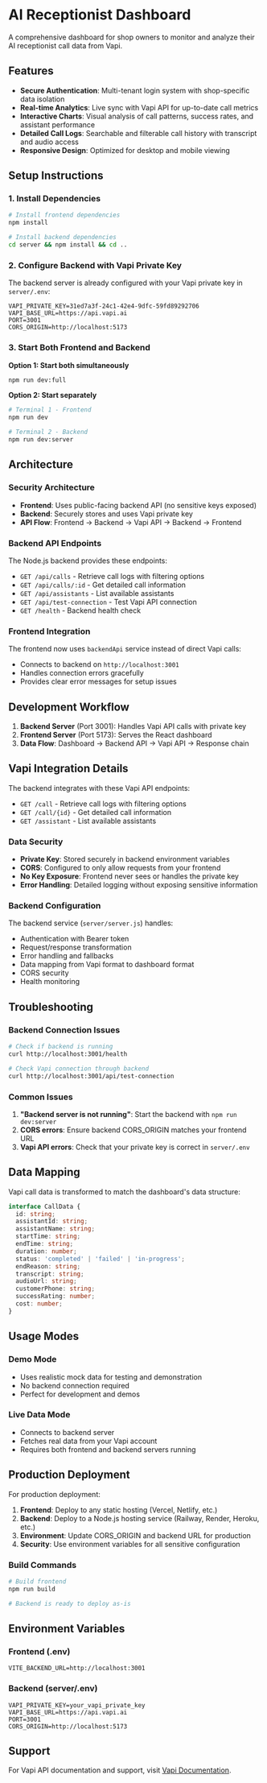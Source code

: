 # AI Receptionist Dashboard

A comprehensive dashboard for shop owners to monitor and analyze their AI receptionist call data from Vapi.

## Features

- **Secure Authentication**: Multi-tenant login system with shop-specific data isolation
- **Real-time Analytics**: Live sync with Vapi API for up-to-date call metrics
- **Interactive Charts**: Visual analysis of call patterns, success rates, and assistant performance
- **Detailed Call Logs**: Searchable and filterable call history with transcript and audio access
- **Responsive Design**: Optimized for desktop and mobile viewing

## Setup Instructions

### 1. Install Dependencies

```bash
# Install frontend dependencies
npm install

# Install backend dependencies
cd server && npm install && cd ..
```

### 2. Configure Backend with Vapi Private Key

The backend server is already configured with your Vapi private key in `server/.env`:
```
VAPI_PRIVATE_KEY=31ed7a3f-24c1-42e4-9dfc-59fd89292706
VAPI_BASE_URL=https://api.vapi.ai
PORT=3001
CORS_ORIGIN=http://localhost:5173
```

### 3. Start Both Frontend and Backend

**Option 1: Start both simultaneously**
```bash
npm run dev:full
```

**Option 2: Start separately**
```bash
# Terminal 1 - Frontend
npm run dev

# Terminal 2 - Backend
npm run dev:server
```

## Architecture

### Security Architecture
- **Frontend**: Uses public-facing backend API (no sensitive keys exposed)
- **Backend**: Securely stores and uses Vapi private key
- **API Flow**: Frontend → Backend → Vapi API → Backend → Frontend

### Backend API Endpoints

The Node.js backend provides these endpoints:

- `GET /api/calls` - Retrieve call logs with filtering options
- `GET /api/calls/:id` - Get detailed call information  
- `GET /api/assistants` - List available assistants
- `GET /api/test-connection` - Test Vapi API connection
- `GET /health` - Backend health check

### Frontend Integration

The frontend now uses `backendApi` service instead of direct Vapi calls:
- Connects to backend on `http://localhost:3001`
- Handles connection errors gracefully
- Provides clear error messages for setup issues

## Development Workflow

1. **Backend Server** (Port 3001): Handles Vapi API calls with private key
2. **Frontend Server** (Port 5173): Serves the React dashboard
3. **Data Flow**: Dashboard → Backend API → Vapi API → Response chain

## Vapi Integration Details

The backend integrates with these Vapi API endpoints:

- `GET /call` - Retrieve call logs with filtering options
- `GET /call/{id}` - Get detailed call information
- `GET /assistant` - List available assistants

### Data Security

- **Private Key**: Stored securely in backend environment variables
- **CORS**: Configured to only allow requests from your frontend
- **No Key Exposure**: Frontend never sees or handles the private key
- **Error Handling**: Detailed logging without exposing sensitive information

### Backend Configuration

The backend service (`server/server.js`) handles:

- Authentication with Bearer token
- Request/response transformation
- Error handling and fallbacks
- Data mapping from Vapi format to dashboard format
- CORS security
- Health monitoring

## Troubleshooting

### Backend Connection Issues
```bash
# Check if backend is running
curl http://localhost:3001/health

# Check Vapi connection through backend
curl http://localhost:3001/api/test-connection
```

### Common Issues
1. **"Backend server is not running"**: Start the backend with `npm run dev:server`
2. **CORS errors**: Ensure backend CORS_ORIGIN matches your frontend URL
3. **Vapi API errors**: Check that your private key is correct in `server/.env`

## Data Mapping

Vapi call data is transformed to match the dashboard's data structure:

```typescript
interface CallData {
  id: string;
  assistantId: string;
  assistantName: string;
  startTime: string;
  endTime: string;
  duration: number;
  status: 'completed' | 'failed' | 'in-progress';
  endReason: string;
  transcript: string;
  audioUrl: string;
  customerPhone: string;
  successRating: number;
  cost: number;
}
```

## Usage Modes

### Demo Mode
- Uses realistic mock data for testing and demonstration
- No backend connection required
- Perfect for development and demos

### Live Data Mode  
- Connects to backend server
- Fetches real data from your Vapi account
- Requires both frontend and backend servers running

## Production Deployment

For production deployment:

1. **Frontend**: Deploy to any static hosting (Vercel, Netlify, etc.)
2. **Backend**: Deploy to a Node.js hosting service (Railway, Render, Heroku, etc.)
3. **Environment**: Update CORS_ORIGIN and backend URL for production
4. **Security**: Use environment variables for all sensitive configuration

### Build Commands

```bash
# Build frontend
npm run build

# Backend is ready to deploy as-is
```

## Environment Variables

### Frontend (.env)
```
VITE_BACKEND_URL=http://localhost:3001
```

### Backend (server/.env)
```
VAPI_PRIVATE_KEY=your_vapi_private_key
VAPI_BASE_URL=https://api.vapi.ai
PORT=3001
CORS_ORIGIN=http://localhost:5173
```

## Support

For Vapi API documentation and support, visit [Vapi Documentation](https://docs.vapi.ai).